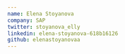 ```yaml
---
name: Elena Stoyanova
company: SAP
twitter: stoyanova_elly
linkedin: elena-stoyanova-618b16126
github: elenastoyanovaa
---
```

